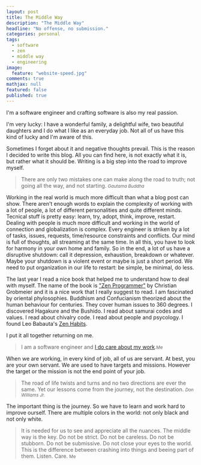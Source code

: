 ```yaml
---
layout: post
title: The Middle Way
description: "The Middle Way"
headline: "No offense, no submission."
categories: personal
tags: 
  - software
  - zen
  - middle way
  - engineering
image: 
  feature: "website-speed.jpg"
comments: true
mathjax: null
featured: false
published: true
---
```


I'm a software engineer and crafting software is also my real passion. 

I'm very lucky: I have a wonderful
family, a delightful wife, two beautiful daughters and I do what I like as an everyday job.
Not all of us have this kind of lucky and I'm aware of this.

Sometimes I forget about it and negative thoughts prevail.
This is the reason I decided to write this blog.
All you can find here, is not exactly what it is, but rather what it should be.
Writing is a big step into the road to improve myself.

> There are only two mistakes one can make along the road to truth; not going all the way, and not starting.
> <small><cite title="Gautama Buddha">Gautama Buddha</cite></small>

Working in the real world is much more difficult than what a blog post can show.
There aren't enough words to explain the complexity of working with a lot of people,
a lot of different personalities and quite different minds.
Tecnical stuff is pretty easy: learn, try, adopt, think, improve, restart.
Dealing with people is much more difficult and working in the world of connection and globalization is complex.
Every engineer is striken by a lot of tasks, issues, requests, time/resource constraints and conflicts.
Our mind is full of thoughts, all streaming at the same time.
In all this, you have to look for harmony in your own home and family.
So in the end, a lot of us have a disruptive shutdown: call it depression, exhaustion, breakdown or whatever.
Maybe your shutdown is a violent event or maybe is just a short period.
We need to put organization in our life to restart: be simple, be minimal, do less.

The last year I read a nice book that helped me to understand how to deal with myself.
The name of the book is ["Zen Programmer"](http://www.zenprogrammer.org/) by Christian Grobmeier
and it is a nice work that I really suggest to read.
I am fascinated by oriental phylosophies.
Buddhism and Confucianism theorized about the human
behaviour for centuries. They cover human issues to 360 degrees.
I discovered Hagakure and the Bushido. I read about samurai codes and values.
I read about chivalry code. I read about people and psycology.
I found Leo Babauta's [Zen Habits](http://zenhabits.net/).

I put it all together returning on me.

> I am a software engineer and [I do care about my work](http://zenhabits.net/care/).<small>Me</small>

When we are working, in every kind of job, all of us are servant.
At best, you are your own servant.
We are used to have targets and missions.
However the target or the mission is not the end point of your job.

> The road of life twists and turns and no two directions are ever the same.
> Yet our lessons come from the journey, not the destination.
> <small><cite title="Don Williams Jr.">Don Williams Jr.</cite></small>

The important thing is the journey.
So we have to learn and work hard to improve ourself.
There are multiple colors in the world: not only black and not only white.

>It is needed for us to see and appreciate all the nuances.
>The middle way is the key.
>Do not be strict. Do not be careless.
>Do not be stubborn. Do not be submissive.
>Do not close your eyes to the world.
>This is the difference between crashing into things and beeing part of them.
>Listen. 
>Care.
><small>Me</small>
